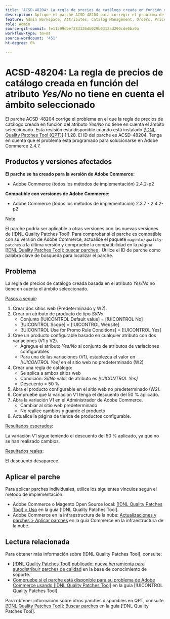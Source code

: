 ```yaml
---
title: "ACSD-48204: La regla de precios de catálogo creada en función del atributo *Sí/No* no tiene en cuenta el ámbito seleccionado"
description: Aplique el parche ACSD-48204 para corregir el problema de Adobe Commerce en el que la regla de precios de catálogo creada en función del atributo *Sí/No* no tiene en cuenta el ámbito seleccionado.
feature: Admin Workspace, Attributes, Catalog Management, Orders, Price Rules
role: Admin
source-git-commit: fe11599dbef283326db029b0312ad290cde0ba0a
workflow-type: tm+mt
source-wordcount: '451'
ht-degree: 0%

---
```


# ACSD-48204: La regla de precios de catálogo creada en función del atributo *Yes/No* no tiene en cuenta el ámbito seleccionado

El parche ACSD-48204 corrige el problema en el que la regla de precios de catálogo creada en función del atributo *Yes/No* no tiene en cuenta el ámbito seleccionado. Esta revisión está disponible cuando está instalado [[!DNL Quality Patches Tool (QPT)]](https://experienceleague.adobe.com/es/docs/commerce-knowledge-base/kb/announcements/commerce-announcements/magento-quality-patches-released-new-tool-to-self-serve-quality-patches) 1.1.28. El ID del parche es ACSD-48204. Tenga en cuenta que el problema está programado para solucionarse en Adobe Commerce 2.4.7.

## Productos y versiones afectados

**El parche se ha creado para la versión de Adobe Commerce:**

* Adobe Commerce (todos los métodos de implementación) 2.4.2-p2

**Compatible con versiones de Adobe Commerce:**

* Adobe Commerce (todos los métodos de implementación) 2.3.7 - 2.4.2-p2

>[!NOTE]
>
>El parche podría ser aplicable a otras versiones con las nuevas versiones de [!DNL Quality Patches Tool]. Para comprobar si el parche es compatible con su versión de Adobe Commerce, actualice el paquete `magento/quality-patches` a la última versión y compruebe la compatibilidad en la página [[!DNL Quality Patches Tool]: buscar parches ](https://experienceleague.adobe.com/tools/commerce-quality-patches/index.html?lang=es). Utilice el ID de parche como palabra clave de búsqueda para localizar el parche.

## Problema

La regla de precios de catálogo creada basada en el atributo *Yes/No* no tiene en cuenta el ámbito seleccionado.

<u>Pasos a seguir</u>:

1. Crear dos sitios web (Predeterminado y W2).
1. Crear un atributo de producto de tipo *Sí/No*.
   * Conjunto [!UICONTROL Default value] = [!UICONTROL No]
   * [!UICONTROL Scope] = [!UICONTROL Website]
   * [!UICONTROL Use for Promo Rule Conditions] = [!UICONTROL Yes]
1. Cree un producto configurable basado en cualquier atributo con dos variaciones (V1 y V2).
   * Agregue el atributo *Yes/No* al conjunto de atributos de variaciones configurables
   * Para una de las variaciones (V1), establezca el valor en *[!UICONTROL Yes]* en el sitio web no predeterminado (W2)
1. Crear una regla de catálogo:
   * Se aplica a ambos sitios web
   * Condición: *Sí/No* valor de atributo es *[!UICONTROL Yes]*
   * Descuento = 50 %
1. Abra el producto configurable en el sitio web no predeterminado (W2).
1. Compruebe que la variación V1 tenga el descuento del 50 % aplicado.
1. Abra la variación V1 en el Administrador de Adobe Commerce.
   * Cambiar al sitio web predeterminado
   * No realice cambios y guarde el producto
1. Actualice la página de tienda de productos configurable.

<u>Resultados esperados</u>:

La variación V1 sigue teniendo el descuento del 50 % aplicado, ya que no se han realizado cambios.

<u>Resultados reales</u>:

El descuento desaparece.

## Aplicar el parche

Para aplicar parches individuales, utilice los siguientes vínculos según el método de implementación:

* Adobe Commerce o Magento Open Source local: [[!DNL Quality Patches Tool] > Uso](/help/tools/quality-patches-tool/usage.md) en la guía [!DNL Quality Patches Tool].
* Adobe Commerce en la infraestructura de la nube: [Actualizaciones y parches > Aplicar parches](https://experienceleague.adobe.com/docs/commerce-cloud-service/user-guide/develop/upgrade/apply-patches.html?lang=es) en la guía Commerce en la infraestructura de la nube.

## Lectura relacionada

Para obtener más información sobre [!DNL Quality Patches Tool], consulte:

* [[!DNL Quality Patches Tool] publicado: nueva herramienta para autodistribuir parches de calidad](https://experienceleague.adobe.com/es/docs/commerce-knowledge-base/kb/announcements/commerce-announcements/magento-quality-patches-released-new-tool-to-self-serve-quality-patches) en la base de conocimiento de soporte.
* [Compruebe si el parche está disponible para su problema de Adobe Commerce usando [!DNL Quality Patches Tool]](/help/tools/quality-patches-tool/patches-available-in-qpt/check-patch-for-magento-issue-with-magento-quality-patches.md) en la guía [!UICONTROL Quality Patches Tool].


Para obtener información sobre otros parches disponibles en QPT, consulte [[!DNL Quality Patches Tool]: Buscar parches](https://experienceleague.adobe.com/tools/commerce-quality-patches/index.html?lang=es) en la guía [!DNL Quality Patches Tool].
